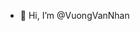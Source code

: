 - 👋 Hi, I’m @VuongVanNhan

<!---
VuongVanNhan/VuongVanNhan is a ✨ special ✨ repository because its `README.md` (this file) appears on your GitHub profile.
You can click the Preview link to take a look at your changes.
--->
